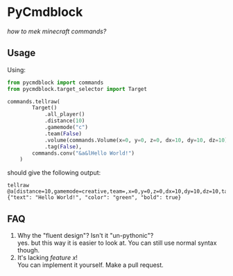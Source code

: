 # PyCmdblock  
*how to mek minecraft commands?*
## Usage
Using:
```python
from pycmdblock import commands
from pycmdblock.target_selector import Target

commands.tellraw(
        Target()
            .all_player()
            .distance(10)
            .gamemode("c")
            .team(False)
            .volume(commands.Volume(x=0, y=0, z=0, dx=10, dy=10, dz=10))
            .tag(False),
        commands.conv("&a&lHello World!")
    )
```
should give the following output:
```
tellraw @a[distance=10,gamemode=creative,team=,x=0,y=0,z=0,dx=10,dy=10,dz=10,tag=] {"text": "Hello World!", "color": "green", "bold": true}
```
## FAQ
1. Why the "fluent design"? Isn't it "un-pythonic"?   
yes. but this way it is easier to look at. You can still use normal syntax though.
2. It's lacking *feature x*!  
You can implement it yourself. Make a pull request.
